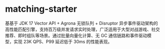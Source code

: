 # matching-starter
基基于 JDK 17 Vector API + Agrona 无锁队列 + Disruptor 异步事件驱动架构的高性能匹配引擎，支持百万级并发请求实时处理，广泛适用于大型对战游戏、社交推荐、即时组队等场景。通过批量向量化计算、无 GC 通信链路和事件驱动模型，实现 23K QPS、P99 延迟低于 30ms 的性能表现。
